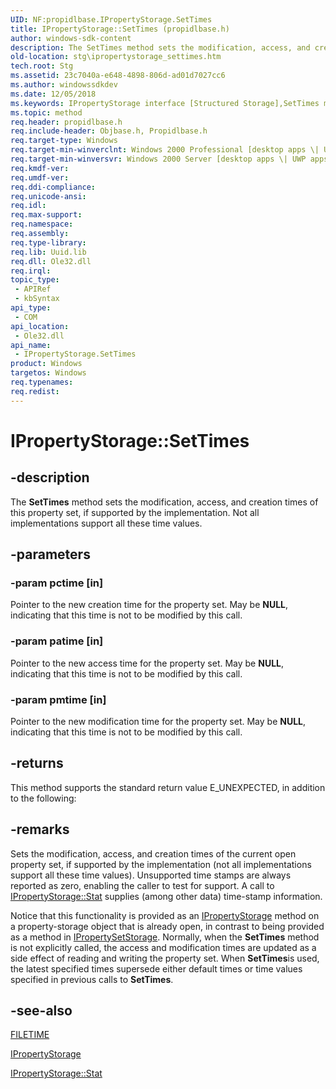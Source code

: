 ```yaml
---
UID: NF:propidlbase.IPropertyStorage.SetTimes
title: IPropertyStorage::SetTimes (propidlbase.h)
author: windows-sdk-content
description: The SetTimes method sets the modification, access, and creation times of this property set, if supported by the implementation. Not all implementations support all these time values.
old-location: stg\ipropertystorage_settimes.htm
tech.root: Stg
ms.assetid: 23c7040a-e648-4898-806d-ad01d7027cc6
ms.author: windowssdkdev
ms.date: 12/05/2018
ms.keywords: IPropertyStorage interface [Structured Storage],SetTimes method, IPropertyStorage.SetTimes, IPropertyStorage::SetTimes, SetTimes, SetTimes method [Structured Storage], SetTimes method [Structured Storage],IPropertyStorage interface, _stg_ipropertystorage_settimes, propidl/IPropertyStorage::SetTimes, stg.ipropertystorage_settimes
ms.topic: method
req.header: propidlbase.h
req.include-header: Objbase.h, Propidlbase.h
req.target-type: Windows
req.target-min-winverclnt: Windows 2000 Professional [desktop apps \| UWP apps]
req.target-min-winversvr: Windows 2000 Server [desktop apps \| UWP apps]
req.kmdf-ver: 
req.umdf-ver: 
req.ddi-compliance: 
req.unicode-ansi: 
req.idl: 
req.max-support: 
req.namespace: 
req.assembly: 
req.type-library: 
req.lib: Uuid.lib
req.dll: Ole32.dll
req.irql: 
topic_type:
 - APIRef
 - kbSyntax
api_type:
 - COM
api_location:
 - Ole32.dll
api_name:
 - IPropertyStorage.SetTimes
product: Windows
targetos: Windows
req.typenames: 
req.redist: 
---
```


# IPropertyStorage::SetTimes


## -description


The <b>SetTimes</b> method sets the modification, access, and creation times of this property set, if supported by the implementation. Not all implementations support all these time values.


## -parameters




### -param pctime [in]

Pointer to the new creation time for the property set. May be <b>NULL</b>, indicating that this time is not to be modified by this call.


### -param patime [in]

Pointer to the new access time for the property set. May be <b>NULL</b>, indicating that this time is not to be modified by this call.


### -param pmtime [in]

Pointer to the new modification time for the property set. May be <b>NULL</b>, indicating that this time is not to be modified by this call.


## -returns



This method supports the standard return value E_UNEXPECTED, in addition to the following:




## -remarks



Sets the modification, access, and creation times of the current open property set, if supported by the implementation (not all implementations support all these time values). Unsupported time stamps are always reported as zero, enabling the caller to test for support. A call to <a href="https://msdn.microsoft.com/46985c49-cb9b-4f67-8dff-e6fad9e188da">IPropertyStorage::Stat</a> supplies (among other data) time-stamp information.

Notice that this functionality is provided as an 
<a href="https://msdn.microsoft.com/c021f695-db54-4861-9f30-35a81d2dccd5">IPropertyStorage</a> method on a property-storage object that is already open, in contrast to being provided as a method in 
<a href="https://msdn.microsoft.com/0ea3e1e0-c135-4138-81e4-f72412fc3128">IPropertySetStorage</a>. Normally, when the 
<b>SetTimes</b> method is not explicitly called, the access and modification times are updated as a side effect of reading and writing the property set. When 
 <b>SetTimes</b>is used, the latest specified times supersede either default times or time values specified in previous calls to 
<b>SetTimes</b>.




## -see-also




<a href="https://msdn.microsoft.com/9baf8a0e-59e3-4fbd-9616-2ec9161520d1">FILETIME</a>



<a href="https://msdn.microsoft.com/c021f695-db54-4861-9f30-35a81d2dccd5">IPropertyStorage</a>



<a href="https://msdn.microsoft.com/46985c49-cb9b-4f67-8dff-e6fad9e188da">IPropertyStorage::Stat</a>
 

 

